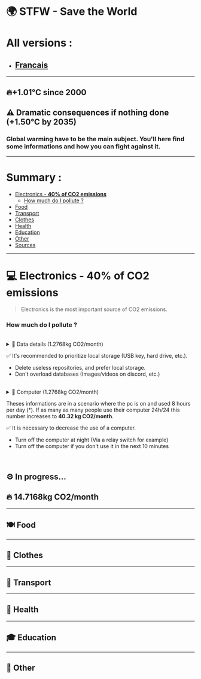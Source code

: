# 🌍 STFW - Save the World

# All versions :
- ## [Francais](./FR.md)
---

## 🔥<b>+1.01°C</b> since 2000
## ⚠️ Dramatic consequences if nothing done (+1.50°C by 2035)
### Global warming have to be the main subject. You'll here find some informations and how <b>you</b> can fight against it.

---

# Summary :
- [Electronics - <b>40% of CO2 emissions</b>](#💻-electronics---b40-of-co2-emissionsb)
    - [How much do I pollute ?](#how-much-do-i-pollute)
- [Food](#🍽️-food)
- [Transport](#🚗-transport)
- [Clothes](#👔-clothes)
- [Health](#🏥-health)
- [Education](#🎓-education)
- [Other](#🤷-other)
- [Sources](./Sources.md)
---

# 💻 Electronics - <b>40% of CO2 emissions</b>
> Electronics is the most important source of CO2 emissions.
###  How much do I pollute ?

<br>

<details>
<summary>📄 Data details (1.2768kg CO2/month)</summary>
<ul>
<li> 💻 0.015 kWh/GB*</li>
<li> 🌍 0.28 kg CO2/kWh emitted</li>
<li> ⚡ 0.0042kg CO2/GB* emitted</li>
<li> 👪 304 GB*/US Citizen/month </li>
GB* : streamed, stored, transmitted
</details>

✅ It's recommended to prioritize local storage (USB key, hard drive, etc.).
* Delete useless repositories, and prefer local storage. 
* Don't overload databases (Images/videos on discord, etc.)

<br>

<details>
<summary>📄 Computer  (1.2768kg CO2/month)</summary>
<ul>
<li> 🌍 0.28 kg CO2/kWh emitted</li>
<li> 🖥️ Desktop : </li>
<li> 💻 Laptop : </li>
</details>

<!-- Translate text above in english-->
Theses informations are in a scenario where the pc is on and used 8 hours per day (*). If as many as many people use their computer 24h/24 this number increases to <b>40.32 kg CO2/month</b>.

✅ It is necessary to decrease the use of a computer.
* Turn off the computer at night (Via a relay switch for example)
* Turn off the computer if you don't use it in the next 10 minutes

<br>

## ⚙️ In progress...

## 🔥 <b>14.7168kg CO2/month</b>
---
## 🍽️ Food

---
## 👔 Clothes

---
## 🚗 Transport

---
## 🏥 Health

---
## 🎓 Education

---
## 🤷 Other
